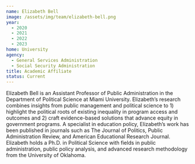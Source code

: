 ```yaml
---
name: Elizabeth Bell
image: /assets/img/team/elizabeth-bell.png
year:
  - 2020
  - 2021
  - 2022
  - 2023
home: University
agency:
  - General Services Administration
  - Social Security Administration
title: Academic Affiliate
status: Current
---
```

Elizabeth Bell is an Assistant Professor of Public Administration in the Department of Political Science at Miami University. Elizabeth’s research combines insights from public management and political science to 1) highlight the political roots of existing inequality in program access and outcomes and 2) craft evidence-based solutions that advance equity in government programs. A specialist in education policy, Elizabeth’s work has been published in journals such as The Journal of Politics, Public Administration Review, and American Educational Research Journal. Elizabeth holds a Ph.D. in Political Science with fields in public administration, public policy analysis, and advanced research methodology from the University of Oklahoma.
